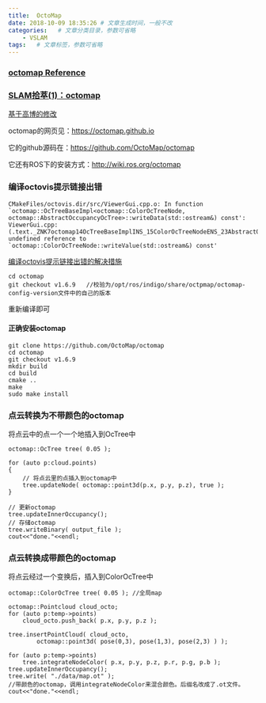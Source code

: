 ```yaml
---
title:  OctoMap
date: 2018-10-09 18:35:26 # 文章生成时间，一般不改
categories:   # 文章分类目录，参数可省略
    - VSLAM
tags:   # 文章标签，参数可省略
---
```

### [octomap Reference](http://octomap.github.io/octomap/doc/)

### [SLAM拾萃(1)：octomap](https://www.cnblogs.com/gaoxiang12/p/5041142.html)
[基于高博的修改](https://github.com/hujun1413/octomap_tutor)
<!--more-->
octomap的网页见：https://octomap.github.io

它的github源码在：https://github.com/OctoMap/octomap

它还有ROS下的安装方式：http://wiki.ros.org/octomap

### 编译octovis提示链接出错
```
CMakeFiles/octovis.dir/src/ViewerGui.cpp.o: In function `octomap::OcTreeBaseImpl<octomap::ColorOcTreeNode, octomap::AbstractOccupancyOcTree>::writeData(std::ostream&) const':
ViewerGui.cpp:(.text._ZNK7octomap14OcTreeBaseImplINS_15ColorOcTreeNodeENS_23AbstractOccupancyOcTreeEE9writeDataERSo[_ZNK7octomap14OcTreeBaseImplINS_15ColorOcTreeNodeENS_23AbstractOccupancyOcTreeEE9writeDataERSo]+0xe): undefined reference to `octomap::ColorOcTreeNode::writeValue(std::ostream&) const'
```
[编译octovis提示链接出错的解决措施](https://blog.csdn.net/qq_36420239/article/details/79488181)
```
cd octomap
git checkout v1.6.9   //校验为/opt/ros/indigo/share/octpmap/octomap-config-version文件中的自己的版本
```
重新编译即可

#### 正确安装octomap
```
git clone https://github.com/OctoMap/octomap
cd octomap
git checkout v1.6.9
mkdir build
cd build
cmake ..
make 
sudo make install
```

### 点云转换为不带颜色的octomap
将点云中的点一个一个地插入到OcTree中
```
octomap::OcTree tree( 0.05 );

for (auto p:cloud.points)
{
    // 将点云里的点插入到octomap中
    tree.updateNode( octomap::point3d(p.x, p.y, p.z), true );
}

// 更新octomap
tree.updateInnerOccupancy();
// 存储octomap
tree.writeBinary( output_file );
cout<<"done."<<endl;
```

### 点云转换成带颜色的octomap
将点云经过一个变换后，插入到ColorOcTree中
```
octomap::ColorOcTree tree( 0.05 ); //全局map

octomap::Pointcloud cloud_octo;
for (auto p:temp->points)
    cloud_octo.push_back( p.x, p.y, p.z );

tree.insertPointCloud( cloud_octo, 
        octomap::point3d( pose(0,3), pose(1,3), pose(2,3) ) );

for (auto p:temp->points)
    tree.integrateNodeColor( p.x, p.y, p.z, p.r, p.g, p.b );
tree.updateInnerOccupancy();
tree.write( "./data/map.ot" );
//带颜色的octomap，调用integrateNodeColor来混合颜色。后缀名改成了.ot文件。
cout<<"done."<<endl;
```